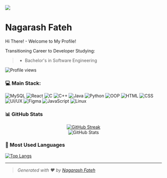 <img src="https://user-images.githubusercontent.com/58959408/232639433-cb0aea21-66f0-4508-a771-85e2089c5a87.gif" style="max-width: 100%; display: inline-block;" data-target="animated-image.originalImage">

# Nagarash Fateh

Hi There! - Welcome to My Profile!

Transitioning Career to Developer 
Studying:
> - Bachelor's in Software Engineering

![Profile views](https://komarev.com/ghpvc/?username=Nigarish-here66&label=Profile%20views&color=0e75b6&style=flat)

### 💻 Main Stack:
![MySQL](https://img.shields.io/badge/MySQL-blue?logo=mysql&logoColor=white) 
![React](https://img.shields.io/badge/React-blue?logo=react&logoColor=white)
![C](https://img.shields.io/badge/C-%2300599C.svg?logo=c&logoColor=white) 
![C++](https://img.shields.io/badge/C++-%2300599C.svg?logo=cplusplus&logoColor=white) 
![Java](https://img.shields.io/badge/Java-orange?logo=java&logoColor=white) 
![Python](https://img.shields.io/badge/Python-blue?logo=python&logoColor=yellow) 
![OOP](https://img.shields.io/badge/OOP-%23F7DF1E.svg?logo=OOP&logoColor=black) 
![HTML](https://img.shields.io/badge/HTML-orange?logo=html5&logoColor=white) 
![CSS](https://img.shields.io/badge/CSS-blue?logo=css3&logoColor=white) 
![UI/UX](https://img.shields.io/badge/UI%2FUX-purple?logo=figma&logoColor=white) 
![Figma](https://img.shields.io/badge/Figma-%23F24E1E.svg?logo=figma&logoColor=white) 
![JavaScript](https://img.shields.io/badge/JavaScript-yellow?logo=javascript) 
![Linux](https://img.shields.io/badge/Linux-yellow?logo=linux&logoColor=white)

### 📊 GitHub Stats
<center>
  <a href="https://git.io/streak-stats">
    <img src="https://github-readme-streak-stats.herokuapp.com/?user=Nigarish-here66&theme=dark&hide_border=true" alt="GitHub Streak"/>
  </a>
  <br/>
  <img src="https://github-readme-stats.vercel.app/api?username=Nigarish-here66&show_icons=true&theme=dark&hide_border=true" alt="GitHub Stats"/>
</center>

### 🚀 Most Used Languages
[![Top Langs](https://github-readme-stats.vercel.app/api/top-langs/?username=Nigarish-here66&layout=compact&theme=dark&hide_border=true)](https://github.com/anuraghazra/github-readme-stats)

---

> *Generated with ❤️ by [Nagarash Fateh](https://github.com/Nigarish-here66)*





<!--
**Nigarish-here66/Nigarish-here66** is a ✨ _special_ ✨ repository because its `README.md` (this file) appears on your GitHub profile.

Here are some ideas to get you started:

- 🔭 I’m currently working on .
- 🌱 I’m currently learning ...
- 👯 I’m looking to collaborate on ...
- 🤔 I’m looking for help with ...
- 💬 Ask me about ...
- 📫 How to reach me: ...
- 😄 Pronouns: ...
- ⚡ Fun fact: ...
-->
